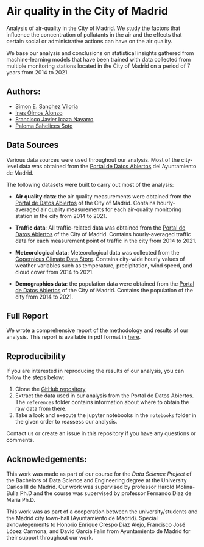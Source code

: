 Air quality in the City of Madrid
===============================

Analysis of air-quality in the City of Madrid. We study the factors that influence the concentration of pollutants in the air and the effects that certain social or administrative actions can have on the air quality.

We base our analysis and conclusions on statistical insights gathered from machine-learning models that have been trained with data collected from multiple monitoring stations located in the City of Madrid on a period of 7 years from 2014 to 2021.

Authors:
--------

- [Simon E. Sanchez Viloria](https://github.com/simonsanvil)
- [Ines Olmos Alonzo]()
- [Francisco Javier Icaza Navarro]()
- [Paloma Sahelices Soto]()

Data Sources
-------------

Various data sources were used throughout our analysis. Most of the city-level data was obtained from the [Portal de Datos Abiertos](https://datos.madrid.es/portal) del Ayuntamiento de Madrid. 

The following datasets were built to carry out most of the analysis:

- **Air quality data**: the air quality measurements were obtained from the [Portal de Datos Abiertos](https://datos.madrid.es/portal) of the City of Madrid. Contains hourly-averaged air quality measurements for each air-quality monitoring station in the city from 2014 to 2021.

- **Traffic data**: All traffic-related data was obtained from the [Portal de Datos Abiertos](https://datos.madrid.es/portal) of the City of Madrid. Contains hourly-averaged traffic data for each measurement point of traffic in the city from 2014 to 2021.

- **Meteorological data**: Meteorological data was collected from the [Copernicus Climate Data Store](https://cds.climate.copernicus.eu/cdsapp#!/dataset/reanalysis-era5-single-levels?tab=form). Contains city-wide hourly values of weather variables such as temperature, precipitation, wind speed, and cloud cover from 2014 to 2021.


- **Demographics data**: the population data were obtained from the [Portal de Datos Abiertos](https://datos.madrid.es/portal) of the City of Madrid. Contains the population of the city from 2014 to 2021.


Full Report
------------------------

We wrote a comprehensive report of the methodology and results of our analysis. This report is available in pdf format in [here](). 


Reproducibility
-----------

If you are interested in reproducing the results of our analysis, you can follow the steps below:

1. Clone the [GitHub repository]()
2. Extract the data used in our analysis from the Portal de Datos Abiertos. The `references` folder contains information about where to obtain the raw data from there.
3. Take a look and execute the jupyter notebooks in the `notebooks` folder in the given order to reassess our analysis.

Contact us or create an issue in this repository if you have any questions or comments.

Acknowledgements:
-----

This work was made as part of our course for the *Data Science Project* of the Bachelors of Data Science and Engineering degree at the University Carlos III de Madrid. Our work was supervised by professor Harold Molina-Bulla Ph.D and the course was supervised by professor Fernando Diaz de María Ph.D. 

This work was as part of a cooperation between the university/students and the Madrid city town-hall (Ayuntamiento de Madrid). Special aknowlegements to Honorio Enrique Crespo Díaz Alejo, Francisco José López Carmona, and David Garcia Falin from Ayuntamiento de Madrid for their support throughout our work.
